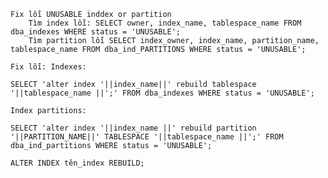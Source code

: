 

    Fix lỗi UNUSABLE inddex or partition
        Tìm index lỗi: SELECT owner, index_name, tablespace_name FROM dba_indexes WHERE status = 'UNUSABLE';
        Tìm partition lỗi SELECT index_owner, index_name, partition_name, tablespace_name FROM dba_ind_PARTITIONS WHERE status = 'UNUSABLE';

    Fix lỗi: Indexes:

    SELECT 'alter index '||index_name||' rebuild tablespace '||tablespace_name ||';' FROM dba_indexes WHERE status = 'UNUSABLE';

    Index partitions:

    SELECT 'alter index '||index_name ||' rebuild partition '||PARTITION_NAME||' TABLESPACE '||tablespace_name ||';' FROM dba_ind_partitions WHERE status = 'UNUSABLE';

    ALTER INDEX tên_index REBUILD;

